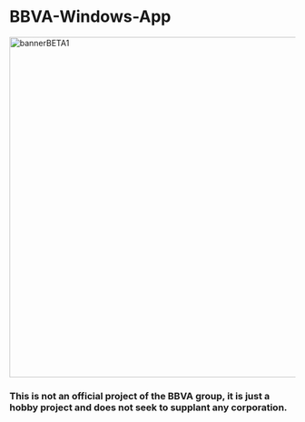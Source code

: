 # BBVA-Windows-App
<!--<img width="800" alt="image" src="https://github.com/user-attachments/assets/6f240592-ea39-4172-8743-4a40e334b623" />-->
<img width="600" height="600" alt="bannerBETA1" src="https://github.com/user-attachments/assets/6586b085-2e71-4a4c-af98-2e8c916ff0c5" />
<h3>This is not an official project of the BBVA group, it is just a hobby project and does not seek to supplant any corporation.</h3>
